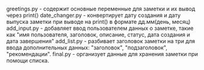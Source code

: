 greetings.py - содержит основные переменные для заметки и их вывод через print()
date_changer.py - конвертирует дату создания и дату выпуска заметки при выводе на print() в формате дд.мм(день, месяц)
add_input.py - добавляет ввод пользователем данных о заметке, такие как "имя пользователя, заголовок, описание, статус, дата создания и дата завершения"
add_list.py - разбивает заголовок заметки на три для ввода дополнительных данных: "заголовок", "подзаголовок", "рекомендации".
final.py - организует данные для хранения заметки при помощи списка.
